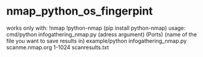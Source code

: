 # nmap_python_os_fingerpint
works only with:
  !nmap
  !python-nmap (pip install python-nmap)
 usage:
 cmd/python infogathering_nmap.py (adress argument) (Ports) (name of the file you want to save results in)
 example/python infogathering_nmap.py scanme.nmap.org 1-1024 scanresults.txt
